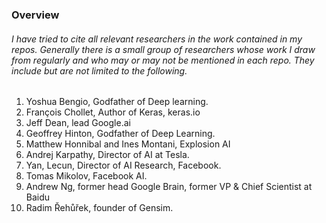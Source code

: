 ### Overview

###### I have tried to cite all relevant researchers in the work contained in my repos. Generally there is a small group of researchers whose work I draw from regularly and who may or may not be mentioned in each repo. They include but are not limited to the following. 


1. Yoshua Bengio, Godfather of Deep learning.
2. François Chollet, Author of Keras, keras.io
3. Jeff Dean, lead Google.ai
4. Geoffrey Hinton, Godfather of Deep Learning.
5. Matthew Honnibal and Ines Montani, Explosion AI  
6. Andrej Karpathy, Director of AI at Tesla.
7. Yan, Lecun,  Director of AI Research, Facebook.
8. Tomas Mikolov, Facebook AI.
9. Andrew Ng, former head Google Brain, former VP & Chief Scientist at Baidu
10. Radim Řehůřek, founder of Gensim.




 

